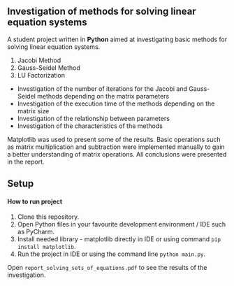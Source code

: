##   Investigation of methods for solving linear equation systems

A student project written in **Python** aimed at investigating basic methods for solving linear equation systems. 
1. Jacobi Method
2.  Gauss-Seidel Method 
3.  LU Factorization 
- Investigation of the number of iterations for the Jacobi and Gauss-Seidel methods depending on the matrix parameters 
- Investigation of the execution time of the methods depending on the matrix size
- Investigation of the relationship between parameters 
- Investigation of the characteristics of the methods

Matplotlib was used to present some of the results. Basic operations such as matrix multiplication and subtraction were implemented manually to gain a better understanding of matrix operations. All conclusions were presented in the report.
 
## Setup
#### How to run project
1. Clone this repository.
2. Open Python files in your favourite development environment / IDE such as PyCharm.
3. Install needed library - matplotlib directly in IDE or using command `pip install matplotlib`.
4. Run the project in IDE or using the command line `python main.py`.

Open `report_solving_sets_of_equations.pdf` to see the results of the investigation.
